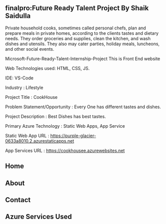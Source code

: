 ## finalpro:Future Ready Talent Project By Shaik Saidulla

Private household cooks, sometimes called personal chefs, plan and prepare meals in private homes, according to the clients tastes and dietary needs. They order groceries and supplies, clean the kitchen, and wash dishes and utensils. They also may cater parties, holiday meals, luncheons, and other social events.

Microsoft-Future-Ready-Talent-Internship-Project This is Front End website

Web Technologies used: HTML, CSS, JS.

IDE: VS-Code

Industry : Lifestyle

Project Title : CookHouse

Problem Statement/Opportunity : Every One has different tastes and dishes.

Project Description : Best Dishes has best tastes.

Primary Azure Technology : Static Web Apps, App Service

Static Web App URL : https://purple-glacier-0633a8010.2.azurestaticapps.net

App Services URL : https://cookhousee.azurewebsites.net

## Home

## About

## Contact

## Azure Services Used
